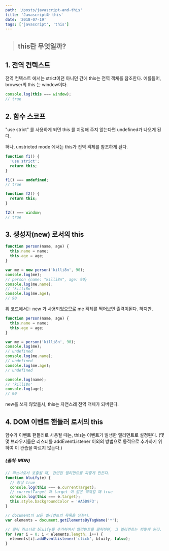 ```yaml
---
path: '/posts/javascript-and-this'
title: 'Javascript와 this'
date: '2018-07-19'
tags: ['javascript', 'this']
---
```


> ## this란 무엇일까?

## 1. 전역 컨텍스트

전역 컨텍스트 에서는 strict이던 아니던 간에 this는 전역 객체를 참조한다.
예를들어, browser의 this 는 window이다.

```javascript
console.log(this === window);
// true
```

## 2. 함수 스코프

"use strict" 를 사용하게 되면
this 를 지정해 주지 않는다면 undefined가 나오게 된다.

허나, unstricted mode 에서는 this가 전역 객체를 참조하게 된다.

```javascript
function f1() {
  'use strict';
  return this;
}

f1() === undefined;
// true

function f2() {
  return this;
}

f2() === window;
// true
```

## 3. 생성자(new) 로서의 this

```javascript
function person(name, age) {
  this.name = name;
  this.age = age;
}

var me = new person('killi8n', 90);
console.log(me);
// person {name: "killi8n", age: 90}
console.log(me.name);
// 'killi8n'
console.log(me.age);
// 90
```

위 코드에서는 new 가 사용되었으므로 me 객체를 찍어보면 출력이된다. 하지만,

```javascript
function person(name, age) {
  this.name = name;
  this.age = age;
}

var me = person('killi8n', 90);
console.log(me);
// undefined
console.log(me.name);
// undefined
console.log(me.age);
// undefined

console.log(name);
// 'killi8n'
console.log(age);
// 90
```

new를 쓰지 않았을시, this는 자연스레 전역 객체가 되버린다.

## 4. DOM 이벤트 핸들러 로서의 this

함수가 이벤트 핸들러로 사용될 때는, this는 이벤트가 발생한 엘리먼트로 설정된다. (몇몇 브라우저들은 리스너를 addEventListener 이외의 방법으로 동적으로 추가하기 위하여 이 관습을 따르지 않는다.)

##### (출처: MDN)

```javascript
// 리스너로서 호출될 때, 관련된 엘리먼트를 파랗게 만든다.
function bluify(e) {
  // 항상 true
  console.log(this === e.currentTarget);
  // currentTarget 과 target 이 같은 객체일 때 true
  console.log(this === e.target);
  this.style.backgroundColor = '#A5D9F3';
}

// document의 모든 엘리먼트의 목록을 얻는다.
var elements = document.getElementsByTagName('*');

// 클릭 리스너로 bluify를 추가하여서 엘리먼트를 클릭하면, 그 엘리먼트는 파랗게 된다.
for (var i = 0; i < elements.length; i++) {
  elements[i].addEventListener('click', bluify, false);
}
```

